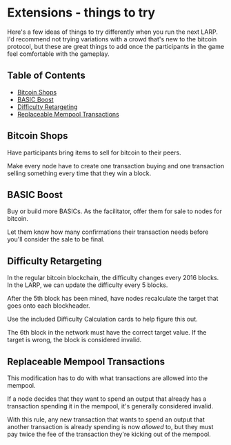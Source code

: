# Extensions - things to try

Here's a few ideas of things to try differently when
you run the next LARP. I'd recommend not trying variations
with a crowd that's new to the bitcoin protocol, but these
are great things to add once the participants in the game
feel comfortable with the gameplay.

## Table of Contents

  * [Bitcoin Shops](#bitcoin-shops)
  * [BASIC Boost](#basic-boost)
  * [Difficulty Retargeting](#difficulty-retargeting)
  * [Replaceable Mempool Transactions](#replaceable-mempool-transactions)

## Bitcoin Shops

Have participants bring items to sell for bitcoin to their peers.

Make every node have to create one transaction buying and one
transaction selling something every time that they win a block.


## BASIC Boost

Buy or build more BASICs. As the facilitator, offer them for sale
to nodes for bitcoin.

Let them know how many confirmations their transaction needs before
you'll consider the sale to be final.


## Difficulty Retargeting

In the regular bitcoin blockchain, the difficulty changes every
2016 blocks. In the LARP, we can update the difficulty every 5 blocks.

After the 5th block has been mined, have nodes recalculate the target
that goes onto each blockheader.

Use the included Difficulty Calculation cards to help figure this out.

The 6th block in the network must have the correct target value. If the
target is wrong, the block is considered invalid.


## Replaceable Mempool Transactions

This modification has to do with what transactions are allowed
into the mempool.

If a node decides that they want to spend an output that already
has a transaction spending it in the mempool, it's generally considered
invalid.

With this rule, any new transaction that wants to spend an output
that another transaction is already spending is now *allowed* to,
but they must pay twice the fee of the transaction they're kicking
out of the mempool.

